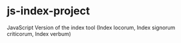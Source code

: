 # js-index-project
JavaScript Version of the index tool (Index locorum, Index signorum criticorum, Index verbum)
